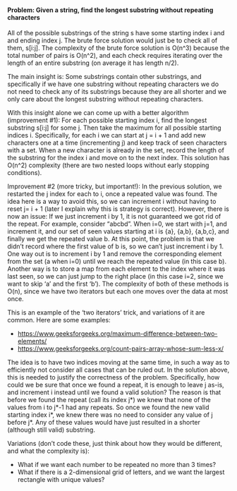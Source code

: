 #### Problem: Given a string, find the longest substring without repeating characters

All of the possible substrings of the string s have some starting index i and and ending index j. The brute force solution would just be to check all of them, s[i:j]. The complexity of the brute force solution is O(n^3) because the total number of pairs is O(n^2), and each check requires iterating over the length of an entire substring (on average it has length n/2).

The main insight is: Some substrings contain other substrings, and specifically if we have one substring without repeating characters we do not need to check any of its substrings because they are all shorter and we only care about the longest substring without repeating characters.

With this insight alone we can come up with a better algorithm (improvement #1): For each possible starting index i, find the longest substring s[i:j] for some j. Then take the maximum for all possible starting indices i. Specifically, for each i we can start at j = i + 1 and add new characters one at a time (incrementing j) and keep track of seen characters with a set. When a new character is already in the set, record the length of the substring for the index i and move on to the next index. This solution has O(n^2) complexity (there are two nested loops without early stopping conditions).

Improvement #2 (more tricky, but important!): In the previous solution, we restarted the j index for each to i, once a repeated value was found. The idea here is a way to avoid this, so we can increment i without having to reset j= i + 1 (later I explain why this is strategy is correct). However, there is now an issue: If we just increment i by 1, it is not guaranteed we got rid of the repeat. For example, consider “abcbd”. When i=0, we start with j=1, and increment it, and our set of seen values starting at i is {a}, {a,b}, {a,b,c}, and finally we get the repeated value b. At this point, the problem is that we didn’t record where the first value of b is, so we can’t just increment i by 1. One way out is to increment i by 1 and remove the corresponding element from the set (a when i=0) until we reach the repeated value (in this case b). Another way is to store a map from each element to the index where it was last seen, so we can just jump to the right place (in this case i=2, since we want to skip ‘a’ and the first ‘b’). The complexity of both of these methods is O(n), since we have two iterators but each one moves over the data at most once.

This is an example of the ‘two iterators’ trick, and variations of it are common. Here are some examples:
 - https://www.geeksforgeeks.org/maximum-difference-between-two-elements/
 - https://www.geeksforgeeks.org/count-pairs-array-whose-sum-less-x/

The idea is to have two indices moving at the same time, in such a way as to efficiently not consider all cases that can be ruled out. In the solution above, this is needed to justify the correctness of the problem. Specifically, how could we be sure that once we found a repeat, it is enough to leave j as-is, and increment i instead until we found a valid solution? The reason is that before we found the repeat (call its index j*) we knew that none of the values from i to j*-1 had any repeats. So once we found the new valid starting index i*, we knew there was no need to consider any value of j before j*. Any of these values would have just resulted in a shorter (although still valid) substring.

Variations (don’t code these, just think about how they would be different, and what the complexity is):
 - What if we want each number to be repeated no more than 3 times?
 - What if there is a 2-dimensional grid of letters, and we want the largest rectangle with unique values?
